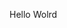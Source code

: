 Hello Wolrd













































































































































































































































































































































































































































































































































































































































































































































































































































































































































































































































































































































































































































































































































































































































































































































































































































































































































































































































































































































































































































































































































































































































































































































































































































































































































































































































































































































































































































































































































































































































































































































































































































































































































































































































































































































































































































































































































































































































































































































































































































































































































































































































































































































































